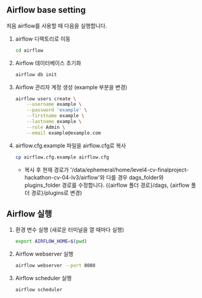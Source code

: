 ## Airflow base setting
처음 airflow를 사용할 때 다음을 실행합니다.

1. airflow 디렉토리로 이동
    ```bash
    cd airflow
    ```
2. Airflow 데이터베이스 초기화
    ```bash
    airflow db init
    ```
3. Airflow 관리자 계정 생성 (example 부분을 변경)
    ```bash
    airflow users create \
        --username example \
        --password 'example' \
        --firstname example \
        --lastname example \
        --role Admin \
        --email example@example.com
    ```
4. airflow.cfg.example 파일을 airflow.cfg로 복사
    ```bash
    cp airflow.cfg.example airflow.cfg
    ```
    - 복사 후 현재 경로가 '/data/ephemeral/home/level4-cv-finalproject-hackathon-cv-04-lv3/airflow'와 다를 경우 dags_folder와 plugins_folder 경로를 수정합니다. ({airflow 폴더 경로}/dags, {airflow 폴더 경로}/plugins로 변경)

## Airflow 실행
1. 환경 변수 실행 (새로운 터미널을 열 때마다 실행)
    ```bash
    export AIRFLOW_HOME=$(pwd)
    ```
2. Airflow webserver 실행
    ```bash
    airflow webserver --port 8080
    ```
3. Airflow scheduler 실행
    ```bash
    airflow scheduler
    ```